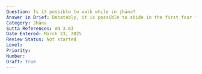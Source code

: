 ```yaml
---
Question: Is it possible to walk while in jhāna?
Answer in Brief: Debatably, it is possible to abide in the first four form jhānas while walking.
Category: Jhāna
Sutta References: AN 3.63
Date Entered: March 23, 2025
Review Status: Not started
Level: 
Priority: 
Number: 
Draft: true
---
```

